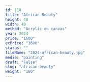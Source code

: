 ```yaml
---
id: 118
title: "African Beauty"
height: 40
width: 40
method: "Acrylic on canvas"
year: 2024
price: "1600"
exPrice: "1600"
status: ""
fileName: "2024-african-beauty.jpg"
medie: "painting"
draft: "False"
slug: "african-beauty"
weight: "160"
---
```

